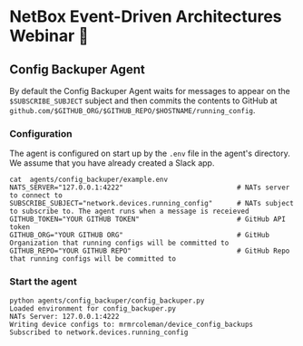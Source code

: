 # NetBox Event-Driven Architectures Webinar 🚀

## Config Backuper Agent

By default the Config Backuper Agent waits for messages to appear on the `$SUBSCRIBE_SUBJECT` subject and then commits the contents to GitHub at `github.com/$GITHUB_ORG/$GITHUB_REPO/$HOSTNAME/running_config`.

### Configuration

The agent is configured on start up by the `.env` file in the agent's directory. We assume that you have already created a Slack app.

```
cat  agents/config_backuper/example.env 
NATS_SERVER="127.0.0.1:4222"                            # NATs server to connect to
SUBSCRIBE_SUBJECT="network.devices.running_config"      # NATs subject to subscribe to. The agent runs when a message is receieved
GITHUB_TOKEN="YOUR GITHUB TOKEN"                        # GitHub API token
GITHUB_ORG="YOUR GITHUB ORG"                            # GitHub Organization that running configs will be committed to
GITHUB_REPO="YOUR GITHUB REPO"                          # GitHub Repo that running configs will be committed to
```

### Start the agent

```
python agents/config_backuper/config_backuper.py 
Loaded environment for config_backuper.py
NATs Server: 127.0.0.1:4222
Writing device configs to: mrmrcoleman/device_config_backups
Subscribed to network.devices.running_config
```